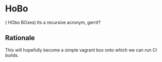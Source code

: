 HoBo
==

( HObo BOxes) Its a recursive acronym, gerrit?

Rationale
--

This will hopefully become a simple vagrant box onto which we can run CI builds.

